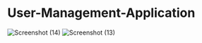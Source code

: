 # User-Management-Application
![Screenshot (14)](https://user-images.githubusercontent.com/82694293/235984927-9cc83629-01b0-4c59-af17-2f1fcb0876da.png)
![Screenshot (13)](https://user-images.githubusercontent.com/82694293/235985183-0ea58fce-e136-4cd4-8e59-2d0b3ad63bb2.png)
